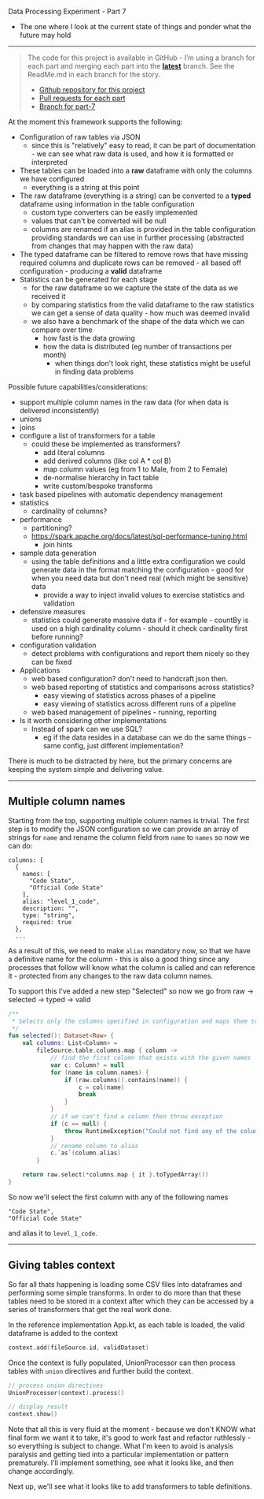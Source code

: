 Data Processing Experiment - Part 7
- The one where I look at the current state of things and ponder what the future may hold


---

> The code for this project is available in GitHub - I’m using a branch for each part and merging each part into the **[latest](https://github.com/prule/data-processing-experiment/tree/latest)** branch. See the ReadMe.md in each branch for the story.
>
> - [Github repository for this project](https://github.com/prule/data-processing-experiment/)
> - [Pull requests for each part](https://github.com/prule/data-processing-experiment/pulls?q=is%3Apr+is%3Aclosed) 
> - [Branch for part-7](https://github.com/prule/data-processing-experiment/tree/part-7)

At the moment this framework supports the following:
- Configuration of raw tables via JSON
  - since this is "relatively" easy to read, it can be part of documentation - we can see what raw data is used, and how it is formatted or interpreted
- These tables can be loaded into a **raw** dataframe with only the columns we have configured
  - everything is a string at this point
- The raw dataframe (everything is a string) can be converted to a **typed** dataframe using information in the table configuration
  - custom type converters can be easily implemented
  - values that can't be converted will be null
  - columns are renamed if an alias is provided in the table configuration providing standards we can use in further processing (abstracted from changes that may happen with the raw data)
- The typed dataframe can be filtered to remove rows that have missing required columns and duplicate rows can be removed - all based off configuration - producing a **valid** dataframe
- Statistics can be generated for each stage 
  - for the raw dataframe so we capture the state of the data as we received it 
  - by comparing statistics from the valid dataframe to the raw statistics we can get a sense of data quality - how much was deemed invalid
  - we also have a benchmark of the shape of the data which we can compare over time
    - how fast is the data growing
    - how the data is distributed (eg number of transactions per month)
      - when things don't look right, these statistics might be useful in finding data problems

Possible future capabilities/considerations:
- support multiple column names in the raw data (for when data is delivered inconsistently)
- unions
- joins
- configure a list of transformers for a table
  - could these be implemented as transformers?
    - add literal columns
    - add derived columns (like col A * col B)
    - map column values (eg from 1 to Male, from 2 to Female)
    - de-normalise hierarchy in fact table
    - write custom/bespoke transforms
- task based pipelines with automatic dependency management
- statistics
  - cardinality of columns?
- performance
  - partitioning?
  - https://spark.apache.org/docs/latest/sql-performance-tuning.html
    - join hints
- sample data generation
  - using the table definitions and a little extra configuration we could generate data in the format matching the configuration - good for when you need data but don't need real (which might be sensitive) data
    - provide a way to inject invalid values to exercise statistics and validation
- defensive measures
  - statistics could generate massive data if - for example - countBy is used on a high cardinality column - should it check cardinality first before running?
- configuration validation
  - detect problems with configurations and report them nicely so they can be fixed
- Applications
  - web based configuration? don't need to handcraft json then.
  - web based reporting of statistics and comparisons across statistics?
    - easy viewing of statistics across phases of a pipeline
    - easy viewing of statistics across different runs of a pipeline
  - web based management of pipelines - running, reporting
- Is it worth considering other implementations
  - Instead of spark can we use SQL?
    - eg if the data resides in a database can we do the same things - same config, just different implementation?

There is much to be distracted by here, but the primary concerns are keeping the system simple and delivering value.

---

Multiple column names
-
Starting from the top, supporting multiple column names is trivial. The first step is to modify the JSON configuration so we can provide an array of strings for `name` and rename the column field from `name` to `names` so now we can do:

```json5
columns: [
  {
    names: [
      "Code State",
      "Official Code State"
    ],
    alias: "level_1_code",
    description: "",
    type: "string",
    required: true
  },
  ...
```
As a result of this, we need to make `alias` mandatory now, so that we have a definitive name for the column - this is also a good thing since any processes that follow will know what the column is called and can reference it - protected from any changes to the raw data column names.

To support this I've added a new step "Selected" so now we go from raw -> selected -> typed -> valid

```kotlin
/**
 * Selects only the columns specified in configuration and maps them to the alias.
 */
fun selected(): Dataset<Row> {
    val columns: List<Column> =
        fileSource.table.columns.map { column ->
            // find the first column that exists with the given names
            var c: Column? = null
            for (name in column.names) {
                if (raw.columns().contains(name)) {
                    c = col(name)
                    break
                }
            }
            // if we can't find a column then throw exception
            if (c == null) {
                throw RuntimeException("Could not find any of the columns ${fileSource.table.columns} on table ${fileSource.id} at ${fileSource.path}")
            }
            // rename column to alias
            c.`as`(column.alias)
        }

    return raw.select(*columns.map { it }.toTypedArray())
}
```
So now we'll select the first column with any of the following names
```
"Code State",
"Official Code State"
```
and alias it to `level_1_code`.

---

Giving tables context
-

So far all thats happening is loading some CSV files into dataframes and performing some simple transforms. In order to do more than that these tables need to be stored in a context after which they can be accessed by a series of transformers that get the real work done.

In the reference implementation App.kt, as each table is loaded, the valid dataframe is added to the context
```kotlin
context.add(fileSource.id, validDataset)
```
Once the context is fully populated, UnionProcessor can then process tables with `union` directives and further build the context. 
```kotlin
// process union directives
UnionProcessor(context).process()

// display result
context.show()
```

Note that all this is very fluid at the moment - because we don't KNOW what final form we want it to take, it's good to work fast and refactor ruthlessly - so everything is subject to change. What I'm keen to avoid is analysis paralysis and getting tied into a particular implementation or pattern prematurely. I'll implement something, see what it looks like, and then change accordingly.

Next up, we'll see what it looks like to add transformers to table definitions.